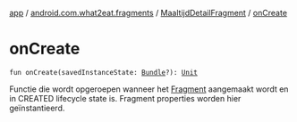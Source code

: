 [app](../../index.md) / [android.com.what2eat.fragments](../index.md) / [MaaltijdDetailFragment](index.md) / [onCreate](./on-create.md)

# onCreate

`fun onCreate(savedInstanceState: `[`Bundle`](https://developer.android.com/reference/android/os/Bundle.html)`?): `[`Unit`](https://kotlinlang.org/api/latest/jvm/stdlib/kotlin/-unit/index.html)

Functie die wordt opgeroepen wanneer het [Fragment](#) aangemaakt wordt en in CREATED lifecycle state is.
Fragment properties worden hier geïnstantieerd.

